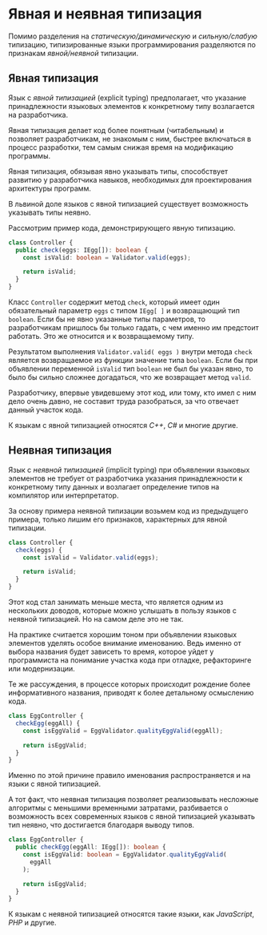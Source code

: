 # Явная и неявная типизация

Помимо разделения на _статическую/динамическую_ и _сильную/слабую_ типизацию, типизированные языки программирования разделяются по признакам _явной/неявной_ типизации.

## Явная типизация

Язык с _явной типизацией_ (explicit typing) предполагает, что указание принадлежности языковых элементов к конкретному типу возлагается на разработчика.

Явная типизация делает код более понятным (читабельным) и позволяет разработчикам, не знакомым с ним, быстрее включаться в процесс разработки, тем самым снижая время на модификацию программы.

Явная типизация, обязывая явно указывать типы, способствует развитию у разработчика навыков, необходимых для проектирования архитектуры программ.

В львиной доле языков с явной типизацией существует возможность указывать типы неявно.

Рассмотрим пример кода, демонстрирующего явную типизацию.

```ts
class Controller {
  public check(eggs: IEgg[]): boolean {
    const isValid: boolean = Validator.valid(eggs);

    return isValid;
  }
}
```

Класс `Controller` содержит метод `check`, который имеет один обязательный параметр `eggs` c типом `IEgg[ ]` и возвращающий тип `boolean`. Если бы не явно указанные типы параметров, то разработчикам пришлось бы только гадать, с чем именно им предстоит работать. Это же относится и к возвращаемому типу.

Результатом выполнения `Validator.valid( eggs )` внутри метода `check` является возвращаемое из функции значение типа `boolean`. Если бы при объявлении переменной `isValid` тип `boolean` не был бы указан явно, то было бы сильно сложнее догадаться, что же возвращает метод `valid`.

Разработчику, впервые увидевшему этот код, или тому, кто имел с ним дело очень давно, не составит труда разобраться, за что отвечает данный участок кода.

К языкам с явной типизацией относятся _С++_, _С#_ и многие другие.

## Неявная типизация

Язык с _неявной типизацией_ (implicit typing) при объявлении языковых элементов не требует от разработчика указания принадлежности к конкретному типу данных и возлагает определение типов на компилятор или интерпретатор.

За основу примера неявной типизации возьмем код из предыдущего примера, только лишим его признаков, характерных для явной типизации.

```ts
class Controller {
  check(eggs) {
    const isValid = Validator.valid(eggs);

    return isValid;
  }
}
```

Этот код стал занимать меньше места, что является одним из нескольких доводов, которые можно услышать в пользу языков с неявной типизацией. Но на самом деле это не так.

На практике считается хорошим тоном при объявлении языковых элементов уделять особое внимание именованию. Ведь именно от выбора названия будет зависеть то время, которое уйдет у программиста на понимание участка кода при отладке, рефакторинге или модернизации.

Те же рассуждения, в процессе которых происходит рождение более информативного названия, приводят к более детальному осмыслению кода.

```ts
class EggController {
  checkEgg(eggAll) {
    const isEggValid = EggValidator.qualityEggValid(eggAll);

    return isEggValid;
  }
}
```

Именно по этой причине правило именования распространяется и на языки с явной типизацией.

А тот факт, что неявная типизация позволяет реализовывать несложные алгоритмы с меньшими временными затратами, разбивается о возможность всех современных языков с явной типизацией указывать тип неявно, что достигается благодаря выводу типов.

```ts
class EggController {
  public checkEgg(eggAll: IEgg[]): boolean {
    const isEggValid: boolean = EggValidator.qualityEggValid(
      eggAll
    );

    return isEggValid;
  }
}
```

К языкам с неявной типизацией относятся такие языки, как _JavaScript_, _PHP_ и другие.
